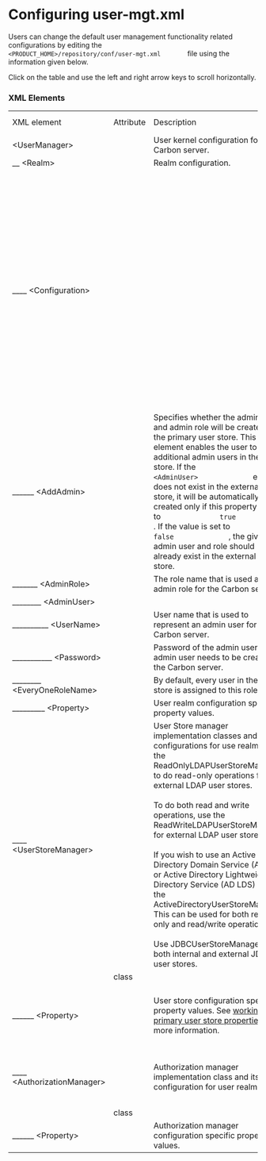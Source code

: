 # Configuring user-mgt.xml

Users can change the default user management functionality related
configurations by editing the
`         <PRODUCT_HOME>/repository/conf/user-mgt.xml        ` file
using the information given below.

Click on the table and use the left and right arrow keys to scroll
horizontally.

### XML Elements

<table>
<tbody>
<tr class="odd">
<td>XML element</td>
<td>Attribute</td>
<td>Description</td>
<td>Data type</td>
<td>Default value</td>
<td>Mandatory/Optional</td>
<td>Sample</td>
</tr>
<tr class="even">
<td>&lt;UserManager&gt;</td>
<td><br />
</td>
<td>User kernel configuration for Carbon server.</td>
<td><br />
</td>
<td><br />
</td>
<td><br />
</td>
<td><br />
</td>
</tr>
<tr class="odd">
<td>__ &lt;Realm&gt;</td>
<td><br />
</td>
<td>Realm configuration.</td>
<td><br />
</td>
<td><br />
</td>
<td><br />
</td>
<td><br />
</td>
</tr>
<tr class="even">
<td>____ &lt;Configuration&gt;</td>
<td><br />
</td>
<td><br />
</td>
<td><br />
</td>
<td><br />
</td>
<td><br />
</td>
<td><div class="content-wrapper">
<pre><code>&lt;Configuration&gt;</code></pre>
<pre><code>&lt;AddAdmin&gt;true&lt;/AddAdmin&gt;</code></pre>
<pre><code>&lt;AdminRole&gt;admin&lt;/AdminRole&gt;-</code></pre>
<pre><code>&lt;AdminUser&gt;</code></pre>
<pre><code>&lt;UserName&gt;admin&lt;/UserName&gt;</code></pre>
<pre><code>&lt;Password&gt;admin&lt;/Password&gt;</code></pre>
<pre><code>&lt;/AdminUser&gt;</code></pre>
<pre><code>&lt;EveryOneRoleName&gt;everyone
&lt;/EveryOneRoleName&gt;
&lt;!-- By default users in this 
role sees the registry root --&gt;</code></pre>
<pre><code>&lt;Property name=&quot;dataSource&quot;&gt;</code></pre>
<pre><code>jdbc/WSO2CarbonDB</code></pre>
<pre><code>&lt;/Property&gt;</code></pre>
<pre><code>&lt;/Configuration&gt;</code></pre>
<br />

<p><br />
</p>
</div></td>
</tr>
<tr class="odd">
<td>______ &lt;AddAdmin&gt;</td>
<td><br />
</td>
<td>Specifies whether the admin user and admin role will be created in the primary user store. This element enables the user to create additional admin users in the user store. If the <code>              &lt;AdminUser&gt;             </code> element does not exist in the external user store, it will be automatically created only if this property is set to <code>              true             </code> . If the value is set to <code>              false             </code> , the given admin user and role should already exist in the external user store.</td>
<td>Boolean</td>
<td>true</td>
<td>Mandatory</td>
<td><br />
</td>
</tr>
<tr class="even">
<td>_______ &lt;AdminRole&gt;</td>
<td><br />
</td>
<td>The role name that is used as an admin role for the Carbon server.</td>
<td>String</td>
<td>N/A</td>
<td>Mandatory</td>
<td><br />
</td>
</tr>
<tr class="odd">
<td>________ &lt;AdminUser&gt;</td>
<td><br />
</td>
<td><br />
</td>
<td><br />
</td>
<td><br />
</td>
<td><br />
</td>
<td><br />
</td>
</tr>
<tr class="even">
<td>__________ &lt;UserName&gt;</td>
<td><br />
</td>
<td>User name that is used to represent an admin user for the Carbon server.</td>
<td>String</td>
<td>N/A</td>
<td>Mandatory</td>
<td><br />
</td>
</tr>
<tr class="odd">
<td>___________ &lt;Password&gt;</td>
<td><br />
</td>
<td>Password of the admin user, If the admin user needs to be created in the Carbon server.</td>
<td>String</td>
<td>N/A</td>
<td>Optional</td>
<td><br />
</td>
</tr>
<tr class="even">
<td>________ &lt;EveryOneRoleName&gt;</td>
<td><br />
</td>
<td>By default, every user in the user store is assigned to this role.</td>
<td>String</td>
<td>N/A</td>
<td>Mandatory</td>
<td><br />
</td>
</tr>
<tr class="odd">
<td>_________ &lt;Property&gt;</td>
<td><br />
</td>
<td>User realm configuration specific property values.</td>
<td>String</td>
<td>N/A</td>
<td>Mandatory</td>
<td><br />
</td>
</tr>
<tr class="even">
<td>____ &lt;UserStoreManager&gt;</td>
<td><br />
</td>
<td>User Store manager implementation classes and their configurations for use realm. Use the ReadOnlyLDAPUserStoreManager to do read-only operations for external LDAP user stores.<br />
<br />
To do both read and write operations, use the ReadWriteLDAPUserStoreManager for external LDAP user stores.<br />
<br />
If you wish to use an Active Directory Domain Service (AD DS) or Active Directory Lightweight Directory Service (AD LDS) , use the ActiveDirectoryUserStoreManager. This can be used for both read-only and read/write operations.<br />
<br />
Use JDBCUserStoreManager for both internal and external JDBC user stores.</td>
<td>String</td>
<td>N/A</td>
<td>Mandatory</td>
<td>&lt;UserStoreManager class=<br />
"org.wso2.carbon.<br />
user.core.jdbc.JDBCUserStoreManager"&gt;</td>
</tr>
<tr class="odd">
<td><br />
</td>
<td>class</td>
<td><br />
</td>
<td><br />
</td>
<td><br />
</td>
<td><br />
</td>
<td><br />
</td>
</tr>
<tr class="even">
<td>______ &lt;Property&gt;</td>
<td><br />
</td>
<td>User store configuration specific property values. See <a href="http://docs.wso2.org/display/IS460/Working+with+Properties+of+Primary+User+Stores">working with primary user store properties</a> for more information.</td>
<td>String</td>
<td>N/A</td>
<td>Optional</td>
<td><p>&lt;Property name="ReadOnly"&gt;</p>
<p>false</p>
<p>&lt;/Property&gt;</p></td>
</tr>
<tr class="odd">
<td>____ &lt;AuthorizationManager&gt;</td>
<td><br />
</td>
<td>Authorization manager implementation class and its configuration for user realm.</td>
<td>String</td>
<td>N/A</td>
<td>Mandatory</td>
<td><p>&lt;AuthorizationManager class="org.wso2.carbon.user.<br />
core.authorization.<br />
JDBCAuthorizationManager"&gt;</p></td>
</tr>
<tr class="even">
<td><br />
</td>
<td>class</td>
<td><br />
</td>
<td><br />
</td>
<td><br />
</td>
<td><br />
</td>
<td><br />
</td>
</tr>
<tr class="odd">
<td>______ &lt;Property&gt;</td>
<td><br />
</td>
<td>Authorization manager configuration specific property values.</td>
<td>String</td>
<td>N/A</td>
<td>Optional</td>
<td>&lt;Property name="AuthorizationCacheEnabled"&gt;<br />
true&lt;/Property&gt;</td>
</tr>
</tbody>
</table>
